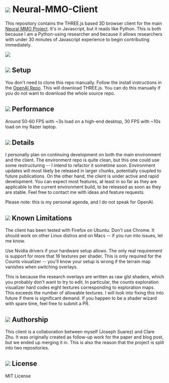 [ags]: resources/ags.png?raw=true
[fire]: resources/fire_thumbnail.png
[env]: resources/env.jpg

# ![][fire] Neural-MMO-Client
This repository contains the THREE.js based 3D browser client for the main [Neural MMO Project](https://docs.google.com/document/d/1_76rYTPtPysSh2_cFFz3Mfso-9VL3_tF5ziaIZ8qmS8/edit?usp=sharing). It's in Javascript, but it reads like Python. This is both because I am a Python-using researcher and because it allows researchers with under 30 minutes of Javascript experience to begin contributing immediately.

![][env]

## ![][ags] Setup

You don't need to clone this repo manually. Follow the install instructions in the [OpenAI Repo](https://github.com/openai/neural-mmo). This will download THREE.js. You can do this manually if you do not want to download the whole source repo.

## ![][ags] Performance

Around 50-60 FPS with ~3s load on a high-end desktop, 30 FPS with ~10s load on my Razer laptop.

## ![][ags] Details

I personally plan on continuing development on both the main environment and the client. The environment repo is quite clean, but this one could use some restructuring -- I intend to refactor it sometime soon. Environment updates will most likely be released in larger chunks, potentially coupled to future publications. On the other hand, the client is under active and rapid development. You can expect most features, at least in so far as they are applicable to the current environment build, to be released as soon as they are stable. Feel free to contact me with ideas and feature requests.

Please note: this is my personal agenda, and I do not speak for OpenAI.

## ![][ags] Known Limitations

The client has been tested with Firefox on Ubuntu. Don't use Chrome. It should work on other Linux distros and on Macs -- if you run into issues, let me know.

Use Nvidia drivers if your hardware setup allows. The only real requirement is support for more that 16 textures per shader. This is only required for the Counts visualizer -- you'll know your setup is wrong if the terrain map vanishes when switching overlays.

This is because the research overlays are written as raw glsl shaders, which you probably don't want to try to edit. In particular, the counts exploration visualizer hard codes eight textures corresponding to exploration maps. This exceeds the number of allowable textures. I will look into fixing this into future if there is significant demand. If you happen to be a shader wizard with spare time, feel free to submit a PR.

## ![][ags] Authorship

This client is a collaboration between myself (Joseph Suarez) and Clare Zhu. It was originally created as follow-up work for the paper and blog post, but we ended up merging it in. This is also the reason that the project is split into two repositories.

## ![][ags] License

MIT License
